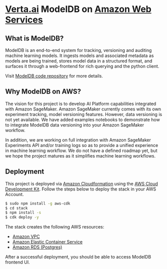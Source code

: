[Verta.ai](https://www.verta.ai/) ModelDB on [Amazon Web Services](https://aws.amazon.com/)
===========================================================================================

What is ModelDB?
---
ModelDB is an end-to-end system for tracking, versioning and auditing machine learning models. It ingests models and associated metadata as models are being trained, stores model data in a structured format, and surfaces it through a web-frontend for rich querying and the python client.

Visit [ModelDB code repository](https://github.com/VertaAI/modeldb) for more details.


Why ModelDB on AWS?
---
The vision for this project is to develop AI Platform capabilities integrated with Amazon SageMaker. Amazon SageMaker currently comes with its own experiment tracking, model versioning features. However, data versioning is not yet available. We have added examples notebooks to demonstrate how to integrate ModelDB data versioning into your Amazon SageMaker workflow. 

In addition, we are working on full integration with Amazon SageMaker Experiments API and/or training logs so as to provide a unified experience in machine learning workflow. We do not have a defined roadmap yet, but we hope the project matures as it simplifies machine learning workflows.


Deployment
---
This project is deployed via [Amazon Cloudformation](https://aws.amazon.com/cloudformation/) using the [AWS Cloud Development Kit](https://aws.amazon.com/cdk). Follow the steps below to deploy the stack in your AWS Account.

```bash
$ sudo npm install -g aws-cdk
$ cd stack
$ npm install -s
$ cdk deploy -y
```

The stack creates the following AWS resources:
- [Amazon VPC](https://aws.amazon.com/vpc/)
- [Amazon Elastic Container Service](https://aws.amazon.com/ecs/)
- [Amazon RDS (Postgres)](https://aws.amazon.com/rds/)


After a successful deployment, you should be able to access ModelDB frontend UI.
